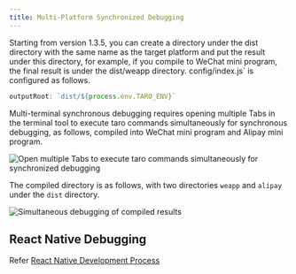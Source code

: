 ```yaml
---
title: Multi-Platform Synchronized Debugging
---
```


Starting from version 1.3.5, you can create a directory under the dist directory with the same name as the target platform and put the result under this directory, for example, if you compile to WeChat mini program, the final result is under the dist/weapp directory. config/index.js` is configured as follows.

```js title="/config/index.js"
outputRoot: `dist/${process.env.TARO_ENV}`
```

Multi-terminal synchronous debugging requires opening multiple Tabs in the terminal tool to execute taro commands simultaneously for synchronous debugging, as follows, compiled into WeChat mini program and Alipay mini program.

![Open multiple Tabs to execute taro commands simultaneously for synchronized debugging](https://img30.360buyimg.com/ling/jfs/t1/62633/10/8451/595888/5d663badE57d35fd2/5a34822774836ede.png)

The compiled directory is as follows, with two directories `weapp` and `alipay` under the `dist` directory.

![Simultaneous debugging of compiled results](https://img20.360buyimg.com/ling/jfs/t1/74046/26/8491/148076/5d663baaEf2ed8064/33fbb1d365053d1c.png)

## React Native Debugging

Refer [React Native Development Process](./react-native.md)
